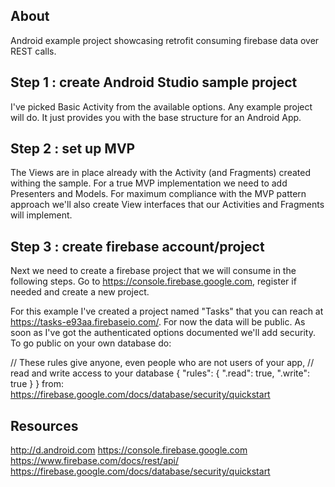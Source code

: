 ## About

Android example project showcasing retrofit consuming firebase data over REST calls. 

## Step 1 : create Android Studio sample project

I've picked Basic Activity from the available options. Any example project will do. It just provides you with the base structure for an Android App. 

## Step 2 : set up MVP 

The Views are in place already with the Activity (and Fragments) created withing the sample. For a true MVP implementation we need to add Presenters and Models. For maximum compliance with the MVP pattern approach we'll also create View interfaces that our Activities and Fragments will implement.

## Step 3 : create firebase account/project

Next we need to create a firebase project that we will consume in the following steps. Go to https://console.firebase.google.com, register if needed and create a new project. 

For this example I've created a project named "Tasks" that you can reach at https://tasks-e93aa.firebaseio.com/. For now the data will be public. As soon as I've got the authenticated options documented we'll add security. To go public on your own database do:

// These rules give anyone, even people who are not users of your app,
// read and write access to your database
{
  "rules": {
    ".read": true,
    ".write": true
  }
}
from: https://firebase.google.com/docs/database/security/quickstart



## Resources

http://d.android.com
https://console.firebase.google.com
https://www.firebase.com/docs/rest/api/
https://firebase.google.com/docs/database/security/quickstart